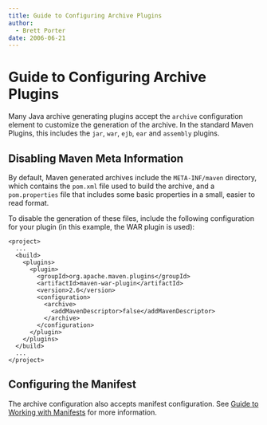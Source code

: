 ```yaml
---
title: Guide to Configuring Archive Plugins
author: 
  - Brett Porter
date: 2006-06-21
---
```


<!-- Licensed to the Apache Software Foundation (ASF) under one-->
<!-- or more contributor license agreements.  See the NOTICE file-->
<!-- distributed with this work for additional information-->
<!-- regarding copyright ownership.  The ASF licenses this file-->
<!-- to you under the Apache License, Version 2.0 (the-->
<!-- "License"); you may not use this file except in compliance-->
<!-- with the License.  You may obtain a copy of the License at-->
<!---->
<!--   http://www.apache.org/licenses/LICENSE-2.0-->
<!---->
<!-- Unless required by applicable law or agreed to in writing,-->
<!-- software distributed under the License is distributed on an-->
<!-- "AS IS" BASIS, WITHOUT WARRANTIES OR CONDITIONS OF ANY-->
<!-- KIND, either express or implied.  See the License for the-->
<!-- specific language governing permissions and limitations-->
<!-- under the License.-->
<!-- NOTE: For help with the syntax of this file, see:-->
<!-- http://maven.apache.org/doxia/references/apt-format.html-->
# Guide to Configuring Archive Plugins

Many Java archive generating plugins accept the `archive` configuration element to customize the generation of the archive\. In the standard Maven Plugins, this includes the `jar`, `war`, `ejb`, `ear` and `assembly` plugins\.

## Disabling Maven Meta Information

By default, Maven generated archives include the `META-INF/maven` directory, which contains the `pom.xml` file used to build the archive, and a `pom.properties` file that includes some basic properties in a small, easier to read format\.

To disable the generation of these files, include the following configuration for your plugin \(in this example, the WAR plugin is used\):

```
<project>
  ...
  <build>
    <plugins>
      <plugin>
        <groupId>org.apache.maven.plugins</groupId>
        <artifactId>maven-war-plugin</artifactId>
        <version>2.6</version>
        <configuration>
          <archive>
            <addMavenDescriptor>false</addMavenDescriptor>
          </archive>
        </configuration>
      </plugin>
    </plugins>
  </build>
  ...
</project>
```

<!-- other things: index, compress-->
## Configuring the Manifest

The archive configuration also accepts manifest configuration\. See [Guide to Working with Manifests](\./guide\-manifest\.html) for more information\.

